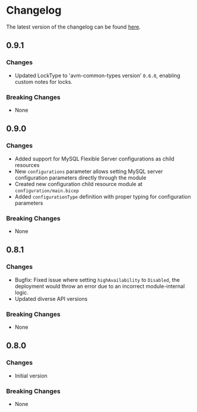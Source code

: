 # Changelog

The latest version of the changelog can be found [here](https://github.com/Azure/bicep-registry-modules/blob/main/avm/res/db-for-my-sql/flexible-server/CHANGELOG.md).

## 0.9.1

### Changes

- Updated LockType to 'avm-common-types version' `0.6.0`, enabling custom notes for locks.

### Breaking Changes

- None

## 0.9.0

### Changes

- Added support for MySQL Flexible Server configurations as child resources
- New `configurations` parameter allows setting MySQL server configuration parameters directly through the module
- Created new configuration child resource module at `configuration/main.bicep`
- Added `configurationType` definition with proper typing for configuration parameters

### Breaking Changes

- None

## 0.8.1

### Changes

- Bugfix: Fixed issue where setting `highAvailability` to `Disabled`, the deployment would throw an error due to an incorrect module-internal logic.
- Updated diverse API versions

### Breaking Changes

- None

## 0.8.0

### Changes

- Initial version

### Breaking Changes

- None

